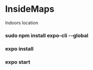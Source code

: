 # InsideMaps
Indoors location

### sudo npm install expo-cli --global
### expo install
### expo start
